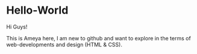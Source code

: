 # Hello-World
Hi Guys!

This is Ameya here, I am new to github and want to explore in the terms of web-developments and design (HTML & CSS).
